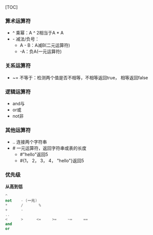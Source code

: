 [TOC]

### 算术运算符

-   ^ 乘幂：A ^ 2相当于A * A
-   \- 减法/负号：
    -   A - B：A减B(二元运算符)
    -   -A：负A(一元运算符)

### 关系运算符

-   ~= 不等于：检测两个值是否不相等，不相等返回true， 相等返回false

### 逻辑运算符

-   and与
-   or或
-   not非

### 其他运算符

-   .. 连接两个字符串
-   \# 一元运算符，返回字符串或表的长度
    -   #"hello"返回5
    -   #{1， 2， 3， 4， "hello"}返回5

### 优先级

**从高到低**

```lua
^
not    - (一元)
*      /       %
+      -
..
<      >      <=     >=     ~=     ==
and
or
```


